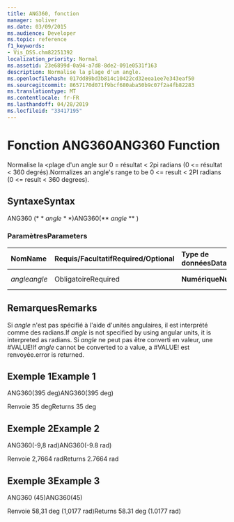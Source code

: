 ```yaml
---
title: ANG360, fonction
manager: soliver
ms.date: 03/09/2015
ms.audience: Developer
ms.topic: reference
f1_keywords:
- Vis_DSS.chm82251392
localization_priority: Normal
ms.assetid: 23e6899d-0a94-a7d8-8de2-091e0531f163
description: Normalise la plage d'un angle.
ms.openlocfilehash: 017dd89bd3b814c10422cd32eea1ee7e343eaf50
ms.sourcegitcommit: 8657170d071f9bcf680aba50b9c07f2a4fb82283
ms.translationtype: MT
ms.contentlocale: fr-FR
ms.lasthandoff: 04/28/2019
ms.locfileid: "33417195"
---
```

# <a name="ang360-function"></a><span data-ttu-id="2d189-103">Fonction ANG360</span><span class="sxs-lookup"><span data-stu-id="2d189-103">ANG360 Function</span></span>

<span data-ttu-id="2d189-104">Normalise la \<plage d'un angle sur 0 = résultat \< 2pi radians (0 \<= résultat \< 360 degrés).</span><span class="sxs-lookup"><span data-stu-id="2d189-104">Normalizes an angle's range to be 0 \<= result \< 2PI radians (0 \<= result \< 360 degrees).</span></span>
  
## <a name="syntax"></a><span data-ttu-id="2d189-105">Syntaxe</span><span class="sxs-lookup"><span data-stu-id="2d189-105">Syntax</span></span>

<span data-ttu-id="2d189-106">ANG360 (\* \* *angle* \* \*)</span><span class="sxs-lookup"><span data-stu-id="2d189-106">ANG360(\*\* *angle* \*\* )</span></span> 
  
### <a name="parameters"></a><span data-ttu-id="2d189-107">Paramètres</span><span class="sxs-lookup"><span data-stu-id="2d189-107">Parameters</span></span>

|<span data-ttu-id="2d189-108">**Nom**</span><span class="sxs-lookup"><span data-stu-id="2d189-108">**Name**</span></span>|<span data-ttu-id="2d189-109">**Requis/Facultatif**</span><span class="sxs-lookup"><span data-stu-id="2d189-109">**Required/Optional**</span></span>|<span data-ttu-id="2d189-110">**Type de données**</span><span class="sxs-lookup"><span data-stu-id="2d189-110">**Data Type**</span></span>|<span data-ttu-id="2d189-111">**Description**</span><span class="sxs-lookup"><span data-stu-id="2d189-111">**Description**</span></span>|
|:-----|:-----|:-----|:-----|
| <span data-ttu-id="2d189-112">_angle_</span><span class="sxs-lookup"><span data-stu-id="2d189-112">_angle_</span></span> <br/> |<span data-ttu-id="2d189-113">Obligatoire</span><span class="sxs-lookup"><span data-stu-id="2d189-113">Required</span></span>  <br/> |<span data-ttu-id="2d189-114">**Numérique**</span><span class="sxs-lookup"><span data-stu-id="2d189-114">**Numeric**</span></span> <br/> |<span data-ttu-id="2d189-115">Angle à normaliser.</span><span class="sxs-lookup"><span data-stu-id="2d189-115">The angle to be normalized.</span></span>  <br/> |
   
## <a name="remarks"></a><span data-ttu-id="2d189-116">Remarques</span><span class="sxs-lookup"><span data-stu-id="2d189-116">Remarks</span></span>

<span data-ttu-id="2d189-117">Si *angle* n'est pas spécifié à l'aide d'unités angulaires, il est interprété comme des radians.</span><span class="sxs-lookup"><span data-stu-id="2d189-117">If  *angle*  is not specified by using angular units, it is interpreted as radians.</span></span> <span data-ttu-id="2d189-118">Si *angle* ne peut pas être converti en valeur, une #VALUE!</span><span class="sxs-lookup"><span data-stu-id="2d189-118">If  *angle*  cannot be converted to a value, a #VALUE!</span></span> <span data-ttu-id="2d189-119">est renvoyée.</span><span class="sxs-lookup"><span data-stu-id="2d189-119">error is returned.</span></span> 
  
## <a name="example-1"></a><span data-ttu-id="2d189-120">Exemple 1</span><span class="sxs-lookup"><span data-stu-id="2d189-120">Example 1</span></span>

<span data-ttu-id="2d189-121">ANG360(395 deg)</span><span class="sxs-lookup"><span data-stu-id="2d189-121">ANG360(395 deg)</span></span>
  
<span data-ttu-id="2d189-122">Renvoie 35 deg</span><span class="sxs-lookup"><span data-stu-id="2d189-122">Returns 35 deg</span></span>
  
## <a name="example-2"></a><span data-ttu-id="2d189-123">Exemple 2</span><span class="sxs-lookup"><span data-stu-id="2d189-123">Example 2</span></span>

<span data-ttu-id="2d189-124">ANG360(-9,8 rad)</span><span class="sxs-lookup"><span data-stu-id="2d189-124">ANG360(-9.8 rad)</span></span>
  
<span data-ttu-id="2d189-125">Renvoie 2,7664 rad</span><span class="sxs-lookup"><span data-stu-id="2d189-125">Returns 2.7664 rad</span></span>
  
## <a name="example-3"></a><span data-ttu-id="2d189-126">Exemple 3</span><span class="sxs-lookup"><span data-stu-id="2d189-126">Example 3</span></span>

<span data-ttu-id="2d189-127">ANG360 (45)</span><span class="sxs-lookup"><span data-stu-id="2d189-127">ANG360(45)</span></span>
  
<span data-ttu-id="2d189-128">Renvoie 58,31 deg (1,0177 rad)</span><span class="sxs-lookup"><span data-stu-id="2d189-128">Returns 58.31 deg (1.0177 rad)</span></span>
  

